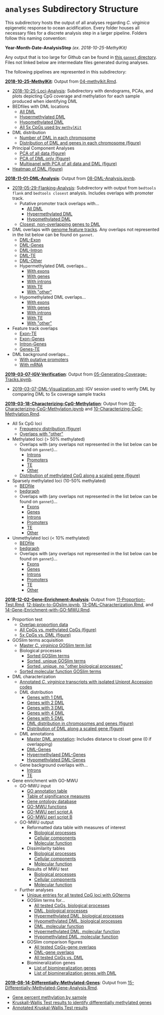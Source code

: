 # `analyses` Subdirectory Structure

This subdirectory hosts the output of all analyses regarding *C. virginica* epigenetic response to ocean acidification. Every folder houses all necessary files for a discrete analysis step in a larger pipeline. Folders follow this naming convention:

**Year-Month-Date-AnalysisStep** *(ex. 2018-10-25-MethylKit)*

Any output that is too large for Github can be found in [this `gannet` directory](https://gannet.fish.washington.edu/spartina/paper-gonad-meth/analyses/). Files not linked below are intermediate files generated during analyses.

The following pipelines are represented in this subdirectory:

**[2018-10-25-MethylKit](https://github.com/epigeneticstoocean/paper-gonad-meth/tree/master/analyses/2018-10-25-MethylKit)**: Output from [04-methylkit.Rmd](https://github.com/epigeneticstoocean/paper-gonad-meth/blob/master/code/04-methylkit.Rmd).

- [2018-10-25-Loci-Analysis](https://github.com/epigeneticstoocean/paper-gonad-meth/tree/master/analyses/2018-10-25-MethylKit/2018-10-25-Loci-Analysis): Subdirectory with dendograms, PCAs, and plots depicting CpG coverage and methylation for each sample produced when identifying DML
- BEDfiles with DML locations
	- [All DML](https://github.com/epigeneticstoocean/paper-gonad-meth/blob/master/analyses/2018-10-25-MethylKit/2019-04-05-DML-Destrand-5x-Locations.bed)
	- [Hypermethylated DML](https://github.com/epigeneticstoocean/paper-gonad-meth/blob/master/analyses/2018-10-25-MethylKit/2019-04-05-DML-Destrand-5x-Locations-Hypermethylated.bed)
	- [Hypomethylated DML](https://github.com/epigeneticstoocean/paper-gonad-meth/blob/master/analyses/2018-10-25-MethylKit/2019-04-05-DML-Destrand-5x-Locations-Hypomethylated.bed)
	- [All 5x CpGs used by `methylKit`](https://github.com/epigeneticstoocean/paper-gonad-meth/blob/master/analyses/2018-10-25-MethylKit/2019-05-14-Methylation-Information-Filtered-Destrand-Cov5.bed)
- DML distribution
	- [Number of DML in each chromosome](https://github.com/epigeneticstoocean/paper-gonad-meth/blob/master/analyses/2018-10-25-MethylKit/2019-09-30-DML-per-Chromosome.csv)
	- [Distribution of DML and genes in each chromosome (figure)](https://github.com/epigeneticstoocean/paper-gonad-meth/blob/master/analyses/2018-10-25-MethylKit/2019-09-30-DML-and-Gene-Distribution.pdf)
- Principal Component Analyses
	- [PCA of all data (figure)](https://github.com/epigeneticstoocean/paper-gonad-meth/blob/master/analyses/2018-10-25-MethylKit/2019-11-19-All-Data-PCA.pdf)
	- [PCA of DML only (figure)](https://github.com/epigeneticstoocean/paper-gonad-meth/blob/master/analyses/2018-10-25-MethylKit/2019-11-19-DML-Only-PCA.pdf)
	- [Multipanel with PCA of all data and DML (figure)](https://github.com/epigeneticstoocean/paper-gonad-meth/blob/master/analyses/2018-10-25-MethylKit/2019-11-19-PCA-Multpanel.pdf)
- [Heatmap of DML (figure)](https://github.com/epigeneticstoocean/paper-gonad-meth/blob/master/analyses/2018-10-25-MethylKit/2019-11-19-DML-Only-Heatmap.pdf)

**[2018-11-01-DML-Analysis](https://github.com/fish546-2018/yaamini-virginica/tree/master/analyses/2018-11-01-DML-and-DMR-Analysis)**: Output from [08-DML-Analysis.ipynb](https://github.com/epigeneticstoocean/paper-gonad-meth/blob/master/code/08-DML-Analysis.ipynb).

- [2019-05-29-Flanking-Analysis](https://github.com/epigeneticstoocean/paper-gonad-meth/tree/master/analyses/2018-11-01-DML-Analysis/2019-05-29-Flanking-Analysis): Subdirectory with output from `bedtools flank` and `bedtools closest` analysis. Includes overlaps with promoter track.
	- Putative promoter track overlaps with...
		- [All DML](https://github.com/epigeneticstoocean/paper-gonad-meth/blob/master/analyses/2018-11-01-DML-Analysis/2019-05-29-Flanking-Analysis/2019-05-29-Genes-Closest-NoOverlap-DMLs.txt)
		- [Hypermethylated DML](https://github.com/epigeneticstoocean/paper-gonad-meth/blob/master/analyses/2018-11-01-DML-Analysis/2019-05-29-Flanking-Analysis/2019-09-26-Promoter-Hypermethylated-DML.txt)
		- [Hypomethylated DML](https://github.com/epigeneticstoocean/paper-gonad-meth/blob/master/analyses/2018-11-01-DML-Analysis/2019-05-29-Flanking-Analysis/2019-09-26-Promoter-Hypomethylated-DML.txt)
	- [Closest, non-overlapping genes to DML](https://github.com/epigeneticstoocean/paper-gonad-meth/blob/master/analyses/2018-11-01-DML-Analysis/2019-05-29-Flanking-Analysis/2019-05-29-Genes-Closest-NoOverlap-DMLs.txt)
- DML overlaps with [genome feature tracks](https://github.com/epigeneticstoocean/paper-gonad-meth/tree/master/genome-feature-tracks). Any overlaps not represented in the list below can be found on `gannet`.
	- [DML-Exon](https://github.com/epigeneticstoocean/paper-gonad-meth/blob/master/analyses/2018-11-01-DML-Analysis/2019-05-29-DML-Exon.txt)
	- [DML-Genes](https://github.com/epigeneticstoocean/paper-gonad-meth/blob/master/analyses/2018-11-01-DML-Analysis/2019-05-29-DML-Genes.txt)
	- [DML-Intron](https://github.com/epigeneticstoocean/paper-gonad-meth/blob/master/analyses/2018-11-01-DML-Analysis/2019-05-29-DML-Intron.txt)
	- [DML-TE](https://github.com/epigeneticstoocean/paper-gonad-meth/blob/master/analyses/2018-11-01-DML-Analysis/2019-05-29-DML-TE-all.txt)
	- [DML-Other](https://github.com/epigeneticstoocean/paper-gonad-meth/blob/master/analyses/2018-11-01-DML-Analysis/2019-05-29-No-Overlap-DML.txt)
	- Hypermethylated DML overlaps...
		- [With exons](https://github.com/epigeneticstoocean/paper-gonad-meth/blob/master/analyses/2018-11-01-DML-Analysis/2019-05-29-Hypermethylated-DML-Exon.txt)
		- [With genes](https://github.com/epigeneticstoocean/paper-gonad-meth/blob/master/analyses/2018-11-01-DML-Analysis/2019-05-29-Hypermethylated-DML-Genes.txt)
		- [With introns](https://github.com/epigeneticstoocean/paper-gonad-meth/blob/master/analyses/2018-11-01-DML-Analysis/2019-05-29-Hypermethylated-DML-Intron.txt)
		- [With TE](https://github.com/epigeneticstoocean/paper-gonad-meth/blob/master/analyses/2018-11-01-DML-Analysis/2019-05-29-Hypermethylated-DML-TEall.txt)
		- [With "other"](https://github.com/epigeneticstoocean/paper-gonad-meth/blob/master/analyses/2018-11-01-DML-Analysis/2019-05-29-No-Overlap-DML.txt)
	- Hypomethylated DML overlaps...
		- [With exons](https://github.com/epigeneticstoocean/paper-gonad-meth/blob/master/analyses/2018-11-01-DML-Analysis/2019-05-29-Hypomethylated-DML-Exon.txt)
		- [With genes](https://github.com/epigeneticstoocean/paper-gonad-meth/blob/master/analyses/2018-11-01-DML-Analysis/2019-05-29-Hypomethylated-DML-Genes.txt)
		- [With introns](https://github.com/epigeneticstoocean/paper-gonad-meth/blob/master/analyses/2018-11-01-DML-Analysis/2019-05-29-Hypomethylated-DML-Exon.txt)
		- [With TE](https://github.com/epigeneticstoocean/paper-gonad-meth/blob/master/analyses/2018-11-01-DML-Analysis/2019-05-29-Hypomethylated-DML-TEall.txt)
		- [With "other"](https://github.com/epigeneticstoocean/paper-gonad-meth/blob/master/analyses/2018-11-01-DML-Analysis/2019-05-29-No-Overlap-Hypomethylated-DML.txt)
- Feature track overlaps
	- [Exon-TE](https://github.com/epigeneticstoocean/paper-gonad-meth/blob/master/analyses/2018-11-01-DML-Analysis/2018-11-07-Exon-TE-all.txt)
	- [Exon-Genes](https://github.com/epigeneticstoocean/paper-gonad-meth/blob/master/analyses/2018-11-01-DML-Analysis/2019-06-20-Exon-Gene.txt)
	- [Intron-Genes](https://github.com/epigeneticstoocean/paper-gonad-meth/blob/master/analyses/2018-11-01-DML-Analysis/2019-06-20-Intron-Gene.txt)
	- [Genes-TE](https://github.com/epigeneticstoocean/paper-gonad-meth/blob/master/analyses/2018-11-01-DML-Analysis/2018-11-07-Genes-TE-all.txt)
- DML background overlaps...
	- [With putative promoters](https://github.com/epigeneticstoocean/paper-gonad-meth/blob/master/analyses/2018-11-01-DML-Analysis/2019-06-20-DMLBackground-Promoters.txt)
	- [With mRNA](https://github.com/epigeneticstoocean/paper-gonad-meth/blob/master/analyses/2018-11-01-DML-Analysis/2019-06-20-DMLBackground-mRNA.txt)

**[2019-03-07-IGV-Verification](https://github.com/epigeneticstoocean/paper-gonad-meth/tree/master/analyses/2019-03-07-IGV-Verification)**: Output from [05-Generating-Coverage-Tracks.ipynb](https://github.com/epigeneticstoocean/paper-gonad-meth/blob/master/code/05-Generating-Coverage-Tracks.ipynb).

- [2019-03-07-DML-Visualization.xml](https://github.com/epigeneticstoocean/paper-gonad-meth/blob/master/analyses/2019-03-07-IGV-Verification/2019-03-07-DML-Visualization.xml): IGV session used to verify DML by comparing DML to 5x coverage sample tracks

**[2019-03-18-Characterizing-CpG-Methylation](https://github.com/epigeneticstoocean/paper-gonad-meth/tree/master/analyses/2019-03-18-Characterizing-CpG-Methylation)**: Output from [09-Characterizing-CpG-Methylation.ipynb](https://github.com/epigeneticstoocean/paper-gonad-meth/blob/master/code/09-Characterizing-CpG-Methylation.ipynb) and [10-Characterizing-CpG-Methylation.Rmd](https://github.com/epigeneticstoocean/paper-gonad-meth/blob/master/code/10-Characterizing-CpG-Methylation.Rmd).

- All 5x CpG loci
	- [Frequency distribution (figure)](https://github.com/epigeneticstoocean/paper-gonad-meth/blob/master/analyses/2019-03-18-Characterizing-CpG-Methylation/2019-04-10-5x-CpG-Frequency-Distribution.pdf)
	- [Overlaps with "other"](https://github.com/epigeneticstoocean/paper-gonad-meth/blob/master/analyses/2019-03-18-Characterizing-CpG-Methylation/2019-05-29-All5xCpGs-NoOverlaps.txt)
- Methylated loci (> 50% methylated)
	- Overlaps with (any overlaps not represented in the list below can be found on `gannet`)...
		- [Introns](https://github.com/epigeneticstoocean/paper-gonad-meth/blob/master/analyses/2019-03-18-Characterizing-CpG-Methylation/2019-05-29-MethLoci-Intron.txt)
		- [Promoters](https://github.com/epigeneticstoocean/paper-gonad-meth/blob/master/analyses/2019-03-18-Characterizing-CpG-Methylation/2019-05-29-MethLoci-Putative-Promoters.txt)
		- [TE](https://github.com/epigeneticstoocean/paper-gonad-meth/blob/master/analyses/2019-03-18-Characterizing-CpG-Methylation/2019-05-29-MethLoci-TE-All.txt)
		- [Other](https://github.com/epigeneticstoocean/paper-gonad-meth/blob/master/analyses/2019-03-18-Characterizing-CpG-Methylation/2019-05-29-MethLoci-NoOverlaps.txt)
	- [Distribution of methylated CpG along a scaled gene (figure)](https://github.com/epigeneticstoocean/paper-gonad-meth/blob/master/analyses/2019-03-18-Characterizing-CpG-Methylation/2019-10-10-Scaled-Gene-Methylated-Loci.pdf)
- Sparsely methylated loci (10-50% methylated)
	- [BEDfile](https://github.com/epigeneticstoocean/paper-gonad-meth/blob/master/analyses/2019-03-18-Characterizing-CpG-Methylation/2019-04-09-All-5x-CpG-Loci-Sparsely-Methylated.bed)
	- [bedgraph](https://github.com/epigeneticstoocean/paper-gonad-meth/blob/master/analyses/2019-03-18-Characterizing-CpG-Methylation/2019-04-09-All-5x-CpG-Loci-Sparsely-Methylated.bedgraph)
	- Overlaps with (any overlaps not represented in the list below can be found on `gannet`)...
		- [Exons](https://github.com/epigeneticstoocean/paper-gonad-meth/blob/master/analyses/2019-03-18-Characterizing-CpG-Methylation/2019-05-29-SparseMethLoci-Exon.txt)
		- [Genes](https://github.com/epigeneticstoocean/paper-gonad-meth/blob/master/analyses/2019-03-18-Characterizing-CpG-Methylation/2019-05-29-SparseMethLoci-Genes.txt)
		- [Introns](https://github.com/epigeneticstoocean/paper-gonad-meth/blob/master/analyses/2019-03-18-Characterizing-CpG-Methylation/2019-05-29-SparseMethLoci-Intron.txt)
		- [Promoters](https://github.com/epigeneticstoocean/paper-gonad-meth/blob/master/analyses/2019-03-18-Characterizing-CpG-Methylation/2019-05-29-SparseMethLoci-Putative-Promoters.txt)
		- [TE](https://github.com/epigeneticstoocean/paper-gonad-meth/blob/master/analyses/2019-03-18-Characterizing-CpG-Methylation/2019-05-29-SparseMethLoci-TE-All.txt)
		- [Other](https://github.com/epigeneticstoocean/paper-gonad-meth/blob/master/analyses/2019-03-18-Characterizing-CpG-Methylation/2019-05-29-SparseMethLoci-NoOverlaps.txt)
- Unmethylated loci (< 10% methylated)
	- [BEDfile](https://github.com/epigeneticstoocean/paper-gonad-meth/blob/master/analyses/2019-03-18-Characterizing-CpG-Methylation/2019-04-09-All-5x-CpG-Loci-Unmethylated.bed)
	- [bedgraph](https://github.com/epigeneticstoocean/paper-gonad-meth/blob/master/analyses/2019-03-18-Characterizing-CpG-Methylation/2019-04-09-All-5x-CpG-Loci-Unmethylated.bedgraph)
	- Overlaps with (any overlaps not represented in the list below can be found on `gannet`)...
		- [Exons](https://github.com/epigeneticstoocean/paper-gonad-meth/blob/master/analyses/2019-03-18-Characterizing-CpG-Methylation/2019-05-29-UnMethLoci-Exon.txt)
		- [Genes](https://github.com/epigeneticstoocean/paper-gonad-meth/blob/master/analyses/2019-03-18-Characterizing-CpG-Methylation/2019-05-29-UnMethLoci-Genes.txt)
		- [Introns](https://github.com/epigeneticstoocean/paper-gonad-meth/blob/master/analyses/2019-03-18-Characterizing-CpG-Methylation/2019-05-29-UnMethLoci-Intron.txt)
		- [Promoters](https://github.com/epigeneticstoocean/paper-gonad-meth/blob/master/analyses/2019-03-18-Characterizing-CpG-Methylation/2019-05-29-UnMethLoci-Putative-Promoters.txt)
		- [TE](https://github.com/epigeneticstoocean/paper-gonad-meth/blob/master/analyses/2019-03-18-Characterizing-CpG-Methylation/2019-05-29-UnMethLoci-TE-All.txt)
		- [Other](https://github.com/epigeneticstoocean/paper-gonad-meth/blob/master/analyses/2019-03-18-Characterizing-CpG-Methylation/2019-05-29-UnMethLoci-NoOverlaps.txt)

**[2018-12-02-Gene-Enrichment-Analysis](https://github.com/epigeneticstoocean/paper-gonad-meth/tree/master/analyses/2018-12-02-Gene-Enrichment-Analysis)**: Output from [11-Proportion-Test.Rmd](https://github.com/epigeneticstoocean/paper-gonad-meth/blob/master/code/11-Proportion-Test.Rmd), [12-blastx-to-GOslim.ipynb](https://github.com/epigeneticstoocean/paper-gonad-meth/blob/master/code/12-blastx-to-GOslim.ipynb), [13-DML-Characterization.Rmd](https://github.com/epigeneticstoocean/paper-gonad-meth/blob/master/code/13-DML-Characterization.Rmd), and [14-Gene-Enrichment-with-GO-MWU.Rmd](https://github.com/epigeneticstoocean/paper-gonad-meth/blob/master/code/14-Gene-Enrichment-with-GO-MWU.Rmd).

- Proportion test
	- [Overlap proportion data](https://github.com/epigeneticstoocean/paper-gonad-meth/blob/master/analyses/2018-12-02-Gene-Enrichment-Analysis/2019-01-15-Overlap-Proportions.csv)
	- [All CpGs vs. methylated CpGs (figure)](https://github.com/epigeneticstoocean/paper-gonad-meth/blob/master/analyses/2018-12-02-Gene-Enrichment-Analysis/2019-04-10-All-CpGs-Versus-Methylated-CpGs.pdf)
	- [5x CpGs vs. DML (figure)](https://github.com/epigeneticstoocean/paper-gonad-meth/blob/master/analyses/2018-12-02-Gene-Enrichment-Analysis/2019-04-10-Enriched-Versus-DML.pdf)
- GOSlim terms acquisition
	- [Master *C. virginica* GOSlim term list](https://github.com/epigeneticstoocean/paper-gonad-meth/blob/master/analyses/2018-12-02-Gene-Enrichment-Analysis/Blastquery-GOslim.tab)
	- Biological processes
		- [Sorted GOSlim terms](https://github.com/epigeneticstoocean/paper-gonad-meth/blob/master/analyses/2018-12-02-Gene-Enrichment-Analysis/Blastquery-GOslim-BP.sorted)
		- [Sorted, unique GOSlim terms](https://github.com/epigeneticstoocean/paper-gonad-meth/blob/master/analyses/2018-12-02-Gene-Enrichment-Analysis/Blastquery-GOslim-BP.sorted.unique)
		- [Sorted, unique, no "other biological processes"](https://github.com/epigeneticstoocean/paper-gonad-meth/blob/master/analyses/2018-12-02-Gene-Enrichment-Analysis/Blastquery-GOslim-BP.sorted.unique.noOther)
	- [Sorted molecular function GOSlim terms](https://github.com/epigeneticstoocean/paper-gonad-meth/blob/master/analyses/2018-12-02-Gene-Enrichment-Analysis/Blastquery-GOslim-MF.sorted)
- DML characterization
	- [Annotated *C. virginica* transcripts with isolated Uniprot Accession codes](https://github.com/epigeneticstoocean/paper-gonad-meth/blob/master/analyses/2018-12-02-Gene-Enrichment-Analysis/2018-09-11-Transcript-Uniprot-blastx-codeIsolated.txt)
	- DML distribution
		- [Genes with 1 DML](https://github.com/epigeneticstoocean/paper-gonad-meth/blob/master/analyses/2018-12-02-Gene-Enrichment-Analysis/2019-10-01-Genes-with-1-DML.csv)
		- [Genes with 2 DML](https://github.com/epigeneticstoocean/paper-gonad-meth/blob/master/analyses/2018-12-02-Gene-Enrichment-Analysis/2019-10-01-Genes-with-2-DML-withCounts.csv)
		- [Genes with 3 DML](https://github.com/epigeneticstoocean/paper-gonad-meth/blob/master/analyses/2018-12-02-Gene-Enrichment-Analysis/2019-10-01-Genes-with-3-DML-withCounts.csv)
		- [Genes with 4 DML](https://github.com/epigeneticstoocean/paper-gonad-meth/blob/master/analyses/2018-12-02-Gene-Enrichment-Analysis/2019-10-01-Genes-with-4-DML-withCounts.csv)
		- [Genes with 5 DML](https://github.com/epigeneticstoocean/paper-gonad-meth/blob/master/analyses/2018-12-02-Gene-Enrichment-Analysis/2019-10-01-Genes-with-5-DML-withCounts.csv)
		- [DML distribution in chromosomes and genes (figure)](https://github.com/epigeneticstoocean/paper-gonad-meth/blob/master/analyses/2018-12-02-Gene-Enrichment-Analysis/2019-10-03-DML-Distribution-in-Chr-Genes.pdf)
		- [Distribution of DML along a scaled gene (figure)](https://github.com/epigeneticstoocean/paper-gonad-meth/blob/master/analyses/2018-12-02-Gene-Enrichment-Analysis/2019-10-09-Scaled-Gene-DML-Distribution.pdf)
	- DML annotations
		- [Master DML annotation](https://github.com/epigeneticstoocean/paper-gonad-meth/blob/master/analyses/2018-12-02-Gene-Enrichment-Analysis/2019-06-20-Master-DML-Annotation.csv): Includes distance to closet gene (0 if overlapping)
		- [DML-Genes](https://github.com/epigeneticstoocean/paper-gonad-meth/blob/master/analyses/2018-12-02-Gene-Enrichment-Analysis/2019-06-20-DML-Gene-Annotation.csv)
		- [Hypermethylaed DML-Genes](https://github.com/epigeneticstoocean/paper-gonad-meth/blob/master/analyses/2018-12-02-Gene-Enrichment-Analysis/2019-06-20-DML-Gene-Annotation-Hypermethylated.csv)
		- [Hypomethylated DML-Genes](https://github.com/epigeneticstoocean/paper-gonad-meth/blob/master/analyses/2018-12-02-Gene-Enrichment-Analysis/2019-06-20-DML-Gene-Annotation-Hypomethylated.csv)
	- Gene background overlaps with...
		- [Introns](https://github.com/epigeneticstoocean/paper-gonad-meth/blob/master/analyses/2018-12-02-Gene-Enrichment-Analysis/2019-01-04-Gene-Background-Introns.txt)
		- [TE](https://github.com/epigeneticstoocean/paper-gonad-meth/blob/master/analyses/2018-12-02-Gene-Enrichment-Analysis/2018-12-18-Gene-Background-TEall.txt)
- Gene enrichment with GO-MWU
	- GO-MWU input
		- [GO annotation table](https://github.com/epigeneticstoocean/paper-gonad-meth/blob/master/analyses/2018-12-02-Gene-Enrichment-Analysis/2019-07-30-allTested-GO-Annotations-Table.tab)
		- [Table of significance measures](https://github.com/epigeneticstoocean/paper-gonad-meth/blob/master/analyses/2018-12-02-Gene-Enrichment-Analysis/2019-07-30-allTested-Table-of-Significance-Measures.csv)
		- [Gene ontology database](https://github.com/epigeneticstoocean/paper-gonad-meth/blob/master/analyses/2018-12-02-Gene-Enrichment-Analysis/go.obo)
		- [GO-MWU functions](https://github.com/epigeneticstoocean/paper-gonad-meth/blob/master/analyses/2018-12-02-Gene-Enrichment-Analysis/gomwu.functions.R)
		- [GO-MWU perl script A](https://github.com/epigeneticstoocean/paper-gonad-meth/blob/master/analyses/2018-12-02-Gene-Enrichment-Analysis/gomwu_a.pl)
		- [GO-MWU perl script B](https://github.com/epigeneticstoocean/paper-gonad-meth/blob/master/analyses/2018-12-02-Gene-Enrichment-Analysis/gomwu_a.pl)
	- GO-MWU output
		- Reformatted data table with measures of interest
			- [Biological processes](https://github.com/epigeneticstoocean/paper-gonad-meth/blob/master/analyses/2018-12-02-Gene-Enrichment-Analysis/BP_2019-07-30-allTested-Table-of-Significance-Measures.csv)
			- [Cellular components](https://github.com/epigeneticstoocean/paper-gonad-meth/blob/master/analyses/2018-12-02-Gene-Enrichment-Analysis/CC_2019-07-30-allTested-Table-of-Significance-Measures.csv)
			- [Molecular function](https://github.com/epigeneticstoocean/paper-gonad-meth/blob/master/analyses/2018-12-02-Gene-Enrichment-Analysis/MF_2019-07-30-allTested-Table-of-Significance-Measures.csv)
		- Dissimilarity tables
			- [Biological processes](https://github.com/epigeneticstoocean/paper-gonad-meth/blob/master/analyses/2018-12-02-Gene-Enrichment-Analysis/dissim_BP_2019-07-30-allTested-GO-Annotations-Table.tab)
			- [Cellular components](https://github.com/epigeneticstoocean/paper-gonad-meth/blob/master/analyses/2018-12-02-Gene-Enrichment-Analysis/dissim_CC_2019-07-30-allTested-GO-Annotations-Table.tab)
			- [Molecular function](https://github.com/epigeneticstoocean/paper-gonad-meth/blob/master/analyses/2018-12-02-Gene-Enrichment-Analysis/dissim_MF_2019-07-30-allTested-GO-Annotations-Table.tab)
		- Results of MWU test
			- [Biological processes](https://github.com/epigeneticstoocean/paper-gonad-meth/blob/master/analyses/2018-12-02-Gene-Enrichment-Analysis/MWU_BP_2019-07-30-allTested-Table-of-Significance-Measures.csv)
			- [Cellular components](https://github.com/epigeneticstoocean/paper-gonad-meth/blob/master/analyses/2018-12-02-Gene-Enrichment-Analysis/MWU_CC_2019-07-30-allTested-Table-of-Significance-Measures.csv)
			- [Molecular function](https://github.com/epigeneticstoocean/paper-gonad-meth/blob/master/analyses/2018-12-02-Gene-Enrichment-Analysis/MWU_MF_2019-07-30-allTested-Table-of-Significance-Measures.csv)
	- Further analyses
		- [Unique entries for all tested CpG loci with GOterms](https://github.com/epigeneticstoocean/paper-gonad-meth/blob/master/analyses/2018-12-02-Gene-Enrichment-Analysis/2019-07-30-All-Tested-Loci-Uniprot-GOTerms-Unique.csv)
		- GOSlim terms for...
			- [All tested CpGs, biological processes](https://github.com/epigeneticstoocean/paper-gonad-meth/blob/master/analyses/2018-12-02-Gene-Enrichment-Analysis/2019-07-30-allTested-CVGOSlim-Frequency-BP.csv)
			- [DML, biological processes](https://github.com/epigeneticstoocean/paper-gonad-meth/blob/master/analyses/2018-12-02-Gene-Enrichment-Analysis/2019-07-30-condensedDML-CVGOSlim-Frequency-BP.csv)
			- [Hypermethylated DML, biological processes](https://github.com/epigeneticstoocean/paper-gonad-meth/blob/master/analyses/2018-12-02-Gene-Enrichment-Analysis/2019-07-30-condensedDMLHyper-CVGOSlim-Frequency-BP.csv)
			- [Hypomethylated DML, biological processes](https://github.com/epigeneticstoocean/paper-gonad-meth/blob/master/analyses/2018-12-02-Gene-Enrichment-Analysis/2019-07-30-condensedDMLHypo-CVGOSlim-Frequency-BP.csv)
			- [DML, molecular function](https://github.com/epigeneticstoocean/paper-gonad-meth/blob/master/analyses/2018-12-02-Gene-Enrichment-Analysis/2019-07-30-condensedDML-CVGOSlim-Frequency-MF.csv)
			- [Hypermethylated DML, molecular function](https://github.com/epigeneticstoocean/paper-gonad-meth/blob/master/analyses/2018-12-02-Gene-Enrichment-Analysis/2019-07-30-condensedDMLHyper-CVGOSlim-Frequency-MF.csv)
			- [Hypomethylated DML, molecular function](https://github.com/epigeneticstoocean/paper-gonad-meth/blob/master/analyses/2018-12-02-Gene-Enrichment-Analysis/2019-07-30-condensedDMLHypo-CVGOSlim-Frequency-MF.csv)
		- GOSlim comparison figures
			- [All tested CpGs-gene overlaps](https://github.com/epigeneticstoocean/paper-gonad-meth/blob/master/analyses/2018-12-02-Gene-Enrichment-Analysis/2019-11-19-BP-GOSlim-allTested-Gene-Overlaps.pdf)
			- [DML-gene overlaps](https://github.com/epigeneticstoocean/paper-gonad-meth/blob/master/analyses/2018-12-02-Gene-Enrichment-Analysis/2019-11-19-BP-GOSlim-DML-Gene-Overlaps.pdf)
			- [All tested CpGs vs. DML](https://github.com/epigeneticstoocean/paper-gonad-meth/blob/master/analyses/2018-12-02-Gene-Enrichment-Analysis/2019-11-19-BP-GOSlim-allTested-Versus-DML.pdf)
		- Biomineralization genes
			- [List of biomineralization genes](https://github.com/epigeneticstoocean/paper-gonad-meth/blob/master/analyses/2018-12-02-Gene-Enrichment-Analysis/2019-12-09-Biomineralization-Genes.csv)
			- [List of biomineralization genes with DML](https://github.com/epigeneticstoocean/paper-gonad-meth/blob/master/analyses/2018-12-02-Gene-Enrichment-Analysis/2019-12-09-Biomineralization-Genes-with-DML.csv)

**[2019-08-14-Differentially-Methylated-Genes](https://github.com/epigeneticstoocean/paper-gonad-meth/tree/master/analyses/2019-08-14-Differentially-Methylated-Genes)**: Output from [15-Differentially-Methylated-Gene-Analysis.Rmd](https://github.com/epigeneticstoocean/paper-gonad-meth/blob/master/code/15-Differentially-Methylated-Gene-Analysis.Rmd).

- [Gene percent methylation by sample](https://github.com/epigeneticstoocean/paper-gonad-meth/blob/master/analyses/2019-08-14-Differentially-Methylated-Genes/2019-08-22-Gene-Median-Percent-Methylation-By-Sample.csv)
- [Kruskall-Wallis Test results to identify differentially methylated genes](https://github.com/epigeneticstoocean/paper-gonad-meth/blob/master/analyses/2019-08-14-Differentially-Methylated-Genes/2019-08-14-DMG-KW-Test-Results.csv)
- [Annotated Kruskal-Wallis Test results](https://github.com/epigeneticstoocean/paper-gonad-meth/blob/master/analyses/2019-08-14-Differentially-Methylated-Genes/2019-08-14-KW-Test-Results-Annotated.csv)
